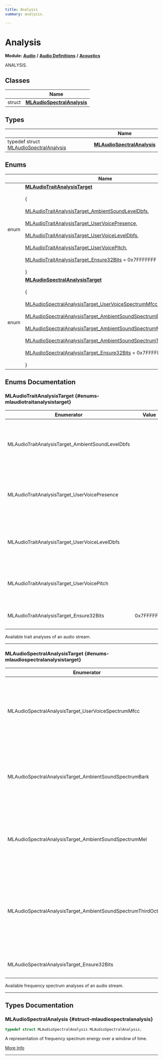 ```yaml
---
title: Analysis
summary: analysis. 

---
```


# Analysis

**Module:** **[Audio](/api-ref/api/Modules/group___audio/group___audio.md)** **/** **[Audio Definitions](/api-ref/api/Modules/group___audio/group___audio_defs/group___audio_defs.md)** **/** **[Acoustics](/api-ref/api/Modules/group___audio/group___audio_defs/group___def_acoustics/group___def_acoustics.md)**

ANALYSIS. 

## Classes

|                | Name           |
| -------------- | -------------- |
| struct | **[MLAudioSpectralAnalysis](/api-ref/api/Modules/group___audio/group___audio_defs/group___def_acoustics/group___def_analysis/struct_m_l_audio_spectral_analysis.md)**  |

## Types

|                | Name           |
| -------------- | -------------- |
| typedef struct [MLAudioSpectralAnalysis](/api-ref/api/Modules/group___audio/group___audio_defs/group___def_acoustics/group___def_analysis/struct_m_l_audio_spectral_analysis.md) | **[MLAudioSpectralAnalysis](/api-ref/api/Modules/group___audio/group___audio_defs/group___def_acoustics/group___def_analysis/group___def_analysis.md#struct-mlaudiospectralanalysis)**  |

## Enums

|                | Name           |
| -------------- | -------------- |
| enum | **[MLAudioTraitAnalysisTarget](/api-ref/api/Modules/group___audio/group___audio_defs/group___def_acoustics/group___def_analysis/group___def_analysis.md#enums-mlaudiotraitanalysistarget)** <br></br> { <br></br>[MLAudioTraitAnalysisTarget_AmbientSoundLevelDbfs](/api-ref/api/Modules/group___audio/group___audio_defs/group___def_acoustics/group___def_analysis/group___def_analysis.md#enums-mlaudiotraitanalysistarget-ambientsoundleveldbfs),<br></br> [MLAudioTraitAnalysisTarget_UserVoicePresence](/api-ref/api/Modules/group___audio/group___audio_defs/group___def_acoustics/group___def_analysis/group___def_analysis.md#enums-mlaudiotraitanalysistarget-uservoicepresence),<br></br> [MLAudioTraitAnalysisTarget_UserVoiceLevelDbfs](/api-ref/api/Modules/group___audio/group___audio_defs/group___def_acoustics/group___def_analysis/group___def_analysis.md#enums-mlaudiotraitanalysistarget-uservoiceleveldbfs),<br></br> [MLAudioTraitAnalysisTarget_UserVoicePitch](/api-ref/api/Modules/group___audio/group___audio_defs/group___def_acoustics/group___def_analysis/group___def_analysis.md#enums-mlaudiotraitanalysistarget-uservoicepitch),<br></br> [MLAudioTraitAnalysisTarget_Ensure32Bits](/api-ref/api/Modules/group___audio/group___audio_defs/group___def_acoustics/group___def_analysis/group___def_analysis.md#enums-mlaudiotraitanalysistarget-ensure32bits) = 0x7FFFFFFF<br></br>} |
| enum | **[MLAudioSpectralAnalysisTarget](/api-ref/api/Modules/group___audio/group___audio_defs/group___def_acoustics/group___def_analysis/group___def_analysis.md#enums-mlaudiospectralanalysistarget)** <br></br> { <br></br>[MLAudioSpectralAnalysisTarget_UserVoiceSpectrumMfcc](/api-ref/api/Modules/group___audio/group___audio_defs/group___def_acoustics/group___def_analysis/group___def_analysis.md#enums-mlaudiospectralanalysistarget-uservoicespectrummfcc),<br></br> [MLAudioSpectralAnalysisTarget_AmbientSoundSpectrumBark](/api-ref/api/Modules/group___audio/group___audio_defs/group___def_acoustics/group___def_analysis/group___def_analysis.md#enums-mlaudiospectralanalysistarget-ambientsoundspectrumbark),<br></br> [MLAudioSpectralAnalysisTarget_AmbientSoundSpectrumMel](/api-ref/api/Modules/group___audio/group___audio_defs/group___def_acoustics/group___def_analysis/group___def_analysis.md#enums-mlaudiospectralanalysistarget-ambientsoundspectrummel),<br></br> [MLAudioSpectralAnalysisTarget_AmbientSoundSpectrumThirdOctave](/api-ref/api/Modules/group___audio/group___audio_defs/group___def_acoustics/group___def_analysis/group___def_analysis.md#enums-mlaudiospectralanalysistarget-ambientsoundspectrumthirdoctave),<br></br> [MLAudioSpectralAnalysisTarget_Ensure32Bits](/api-ref/api/Modules/group___audio/group___audio_defs/group___def_acoustics/group___def_analysis/group___def_analysis.md#enums-mlaudiospectralanalysistarget-ensure32bits) = 0x7FFFFFFF<br></br>} |

## Enums Documentation

### MLAudioTraitAnalysisTarget {#enums-mlaudiotraitanalysistarget}

| Enumerator | Value | Description |
| ---------- | ----- | ----------- |
| MLAudioTraitAnalysisTarget_AmbientSoundLevelDbfs | | Ambient Sound Level dBFS, a full scale sound level measurement of an ambient mic stream. |
| MLAudioTraitAnalysisTarget_UserVoicePresence | | Voice Presence, indicates absence (0) or presence (1) of voice in a voice mic stream. |
| MLAudioTraitAnalysisTarget_UserVoiceLevelDbfs | | Voice Level dBFS, a full scale sound level measurement of a voice mic stream. |
| MLAudioTraitAnalysisTarget_UserVoicePitch | | Voice Pitch, frequency in hertz of the voice in a voice mic stream. |
| MLAudioTraitAnalysisTarget_Ensure32Bits |  0x7FFFFFFF| Ensure enum is represented as 32 bits. |




Available trait analyses of an audio stream. 





-----------

### MLAudioSpectralAnalysisTarget {#enums-mlaudiospectralanalysistarget}

| Enumerator | Value | Description |
| ---------- | ----- | ----------- |
| MLAudioSpectralAnalysisTarget_UserVoiceSpectrumMfcc | | Voice Mel Frequency Cepstral Coefficients, spectral analysis of a voice mic stream. (typically used for lip-sync). |
| MLAudioSpectralAnalysisTarget_AmbientSoundSpectrumBark | | Ambient Sound Spectrum Bark Scale, spectral analysis of ambient mic stream(s) using Bark scale. |
| MLAudioSpectralAnalysisTarget_AmbientSoundSpectrumMel | | Ambient Sound Spectrum Mel Scale, spectral analysis of ambient mic stream(s) using Mel scale. |
| MLAudioSpectralAnalysisTarget_AmbientSoundSpectrumThirdOctave | | Ambient Sound Spectrum Third Octave Scale, spectral analysis of ambient mic stream(s) using Third Octave scale. |
| MLAudioSpectralAnalysisTarget_Ensure32Bits |  0x7FFFFFFF| Ensure enum is represented as 32 bits. |




Available frequency spectrum analyses of an audio stream. 





-----------


## Types Documentation

### MLAudioSpectralAnalysis {#struct-mlaudiospectralanalysis}

```cpp
typedef struct MLAudioSpectralAnalysis MLAudioSpectralAnalysis;
```


A representation of frequency spectrum energy over a window of time. 



[More Info](/api-ref/api/Modules/group___audio/group___audio_defs/group___def_acoustics/group___def_analysis/struct_m_l_audio_spectral_analysis.md)



-----------






